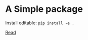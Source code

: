 # A Simple package

Install editable:
`pip install -e .`

[Read](https://godatadriven.com/blog/a-practical-guide-to-setuptools-and-pyproject-toml/)